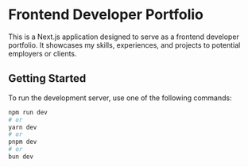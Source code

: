 # Frontend Developer Portfolio

This is a Next.js application designed to serve as a frontend developer portfolio. It showcases my skills, experiences, and projects to potential employers or clients.

## Getting Started

To run the development server, use one of the following commands:

```bash
npm run dev
# or
yarn dev
# or
pnpm dev
# or
bun dev
```
